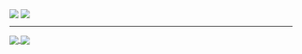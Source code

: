 <!--
**zclzone/zclzone** is a ✨ _special_ ✨ repository because its `README.md` (this file) appears on your GitHub profile.

Here are some ideas to get you started:

- 🔭 I’m currently working on ...
- 🌱 I’m currently learning ...
- 👯 I’m looking to collaborate on ...
- 🤔 I’m looking for help with ...
- 💬 Ask me about ...
- 📫 How to reach me: ...
- 😄 Pronouns: ...
- ⚡ Fun fact: ...
[![Top Langs](https://github-readme-stats.vercel.app/api/top-langs/?username=zclzone&layout=compact)](https://github.com/zclzone)
[![Anurag's GitHub stats](https://github-readme-stats.vercel.app/api?username=zclzone&count_private=true&show_icons=true&theme=radical)](https://github.com/zclzone)
-->

<a><img align="center" src="https://github-readme-stats.vercel.app/api?username=zclzone&count_private=true&show_icons=true&theme=radical" /></a>
<a><img align="center" src="https://github-readme-stats.vercel.app/api/top-langs/?username=zclzone&layout=compact" /></a>

---

<a href="https://github.com/zclzone/qs-admin-vite">
  <img align="center" src="https://github-readme-stats.vercel.app/api/pin/?username=zclzone&repo=qs-admin-vite" />
</a>
<a href="https://github.com/zclzone/qs-zone">
  <img align="center" src="https://github-readme-stats.vercel.app/api/pin/?username=zclzone&repo=qs-zone" />
</a>






